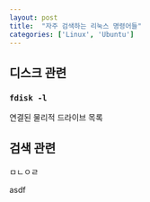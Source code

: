 ```yaml
---
layout: post
title:  "자주 검색하는 리눅스 명령어들"
categories: ['Linux', 'Ubuntu']
---
```


## 디스크 관련

### `fdisk -l`

연결된 물리적 드라이브 목록

## 검색 관련

ㅁㄴㅇㄹ


asdf